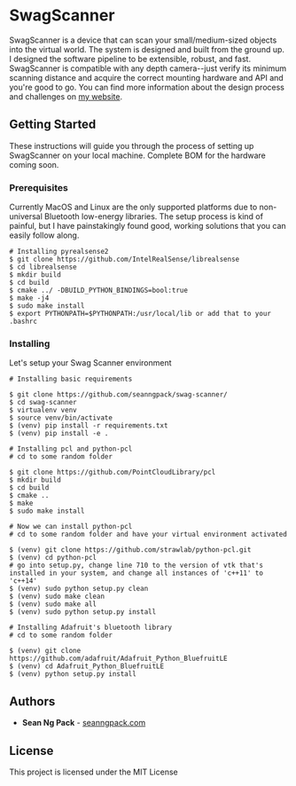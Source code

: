 # SwagScanner

SwagScanner is a device that can scan your small/medium-sized objects into the virtual world. The system is designed and built from the ground up. I designed the software pipeline to be extensible, robust, and fast. SwagScanner is compatible with any depth camera--just verify its minimum scanning distance and acquire the correct mounting hardware and API and you're good to go. You can find more information about the design process and challenges on [my website](https://www.seanngpack.com/swagscanner/).

## Getting Started

These instructions will guide you through the process of setting up SwagScanner on your local machine. Complete BOM for the hardware coming soon.

### Prerequisites

Currently MacOS and Linux are the only supported platforms due to non-universal Bluetooth low-energy libraries. The setup process is kind of painful, but I have painstakingly found good, working solutions that you can easily follow along.


```
# Installing pyrealsense2
$ git clone https://github.com/IntelRealSense/librealsense
$ cd librealsense
$ mkdir build
$ cd build
$ cmake ../ -DBUILD_PYTHON_BINDINGS=bool:true
$ make -j4
$ sudo make install
$ export PYTHONPATH=$PYTHONPATH:/usr/local/lib or add that to your .bashrc
```



### Installing

Let's setup your Swag Scanner environment


```
# Installing basic requirements

$ git clone https://github.com/seanngpack/swag-scanner/
$ cd swag-scanner
$ virtualenv venv
$ source venv/bin/activate
$ (venv) pip install -r requirements.txt
$ (venv) pip install -e .
```

```
# Installing pcl and python-pcl
# cd to some random folder

$ git clone https://github.com/PointCloudLibrary/pcl 
$ mkdir build
$ cd build
$ cmake .. 
$ make
$ sudo make install

# Now we can install python-pcl
# cd to some random folder and have your virtual environment activated

$ (venv) git clone https://github.com/strawlab/python-pcl.git
$ (venv) cd python-pcl
# go into setup.py, change line 710 to the version of vtk that's installed in your system, and change all instances of 'c++11' to 'c++14'
$ (venv) sudo python setup.py clean
$ (venv) sudo make clean
$ (venv) sudo make all
$ (venv) sudo python setup.py install
```

```
# Installing Adafruit's bluetooth library
# cd to some random folder

$ (venv) git clone https://github.com/adafruit/Adafruit_Python_BluefruitLE
$ (venv) cd Adafruit_Python_BluefruitLE
$ (venv) python setup.py install
```

## Authors

* **Sean Ng Pack** - [seanngpack.com](https://www.seanngpack.com)


## License

This project is licensed under the MIT License
